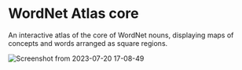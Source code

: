 WordNet Atlas core
==================

An interactive atlas of the core of WordNet nouns, displaying maps of concepts and words arranged as square regions.

![Screenshot from 2023-07-20 17-08-49](https://github.com/nitaku/WordNet_Atlas_core/assets/1604569/8d3d76e0-df92-4f0a-a9ed-25fc509cff57)
